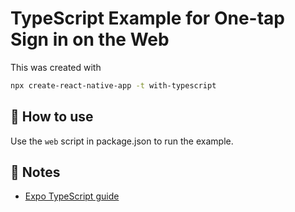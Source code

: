 # TypeScript Example for One-tap Sign in on the Web

This was created with

```sh
npx create-react-native-app -t with-typescript
```

## 🚀 How to use

Use the `web` script in package.json to run the example.

## 📝 Notes

- [Expo TypeScript guide](https://docs.expo.dev/versions/latest/guides/typescript/)
